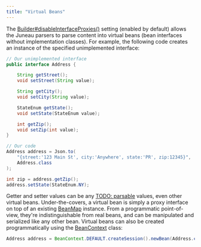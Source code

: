 ```yaml
---
title: "Virtual Beans"
---
```


The [Builder#disableInterfaceProxies()](../apidocs/org/apache/juneau/BeanContext/Builder.html#disableInterfaceProxies()) setting (enabled by default) allows
the Juneau parsers to parse content into virtual beans (bean interfaces without implementation classes).
For example, the following code creates an instance of the specified unimplemented interface:
```java
// Our unimplemented interface
public interface Address {

    String getStreet();
    void setStreet(String value);

    String getCity();
    void setCity(String value);

    StateEnum getState();
    void setState(StateEnum value);

    int getZip();
    void setZip(int value);
}

// Our code
Address address = Json.to(
    "{street:'123 Main St', city:'Anywhere', state:'PR', zip:12345}",
    Address.class
);

int zip = address.getZip();
address.setState(StateEnum.NY);
```
Getter and setter values can be any [TODO: parsable](TODO.md) values, even other virtual beans.
Under-the-covers, a virtual bean is simply a proxy interface on top of an existing [BeanMap](../apidocs/org/apache/juneau/BeanMap.html)
instance.  From a programmatic point-of-view, they're indistinguishable from real beans, and can be
manipulated and serialized like any other bean.
Virtual beans can also be created programmatically using the [BeanContext](../apidocs/org/apache/juneau/BeanContext.html) class:
```java
Address address = BeanContext.DEFAULT.createSession().newBean(Address.class);
```